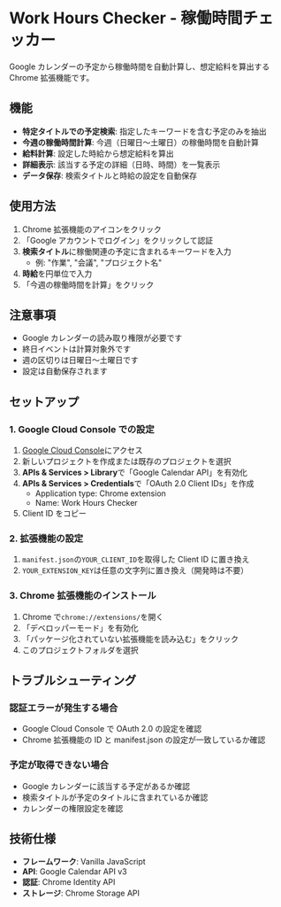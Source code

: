 # Work Hours Checker - 稼働時間チェッカー

Google カレンダーの予定から稼働時間を自動計算し、想定給料を算出する Chrome 拡張機能です。

## 機能

- **特定タイトルでの予定検索**: 指定したキーワードを含む予定のみを抽出
- **今週の稼働時間計算**: 今週（日曜日〜土曜日）の稼働時間を自動計算
- **給料計算**: 設定した時給から想定給料を算出
- **詳細表示**: 該当する予定の詳細（日時、時間）を一覧表示
- **データ保存**: 検索タイトルと時給の設定を自動保存

## 使用方法

1. Chrome 拡張機能のアイコンをクリック
2. 「Google アカウントでログイン」をクリックして認証
3. **検索タイトル**に稼働関連の予定に含まれるキーワードを入力
   - 例: "作業", "会議", "プロジェクト名"
4. **時給**を円単位で入力
5. 「今週の稼働時間を計算」をクリック

## 注意事項

- Google カレンダーの読み取り権限が必要です
- 終日イベントは計算対象外です
- 週の区切りは日曜日〜土曜日です
- 設定は自動保存されます

## セットアップ

### 1. Google Cloud Console での設定

1. [Google Cloud Console](https://console.cloud.google.com/)にアクセス
2. 新しいプロジェクトを作成または既存のプロジェクトを選択
3. **APIs & Services > Library**で「Google Calendar API」を有効化
4. **APIs & Services > Credentials**で「OAuth 2.0 Client IDs」を作成
   - Application type: Chrome extension
   - Name: Work Hours Checker
5. Client ID をコピー

### 2. 拡張機能の設定

1. `manifest.json`の`YOUR_CLIENT_ID`を取得した Client ID に置き換え
2. `YOUR_EXTENSION_KEY`は任意の文字列に置き換え（開発時は不要）

### 3. Chrome 拡張機能のインストール

1. Chrome で`chrome://extensions/`を開く
2. 「デベロッパーモード」を有効化
3. 「パッケージ化されていない拡張機能を読み込む」をクリック
4. このプロジェクトフォルダを選択

## トラブルシューティング

### 認証エラーが発生する場合

- Google Cloud Console で OAuth 2.0 の設定を確認
- Chrome 拡張機能の ID と manifest.json の設定が一致しているか確認

### 予定が取得できない場合

- Google カレンダーに該当する予定があるか確認
- 検索タイトルが予定のタイトルに含まれているか確認
- カレンダーの権限設定を確認

## 技術仕様

- **フレームワーク**: Vanilla JavaScript
- **API**: Google Calendar API v3
- **認証**: Chrome Identity API
- **ストレージ**: Chrome Storage API
